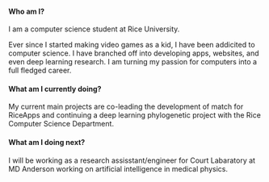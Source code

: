 #### Who am I?
I am a computer science student at Rice University.

Ever since I started making video games as a kid, I have been addicited to computer science. I have branched off into developing apps, websites, and even deep learning research. I am turning my passion for computers into a full fledged career.
#### What am I currently doing?
My current main projects are co-leading the development of match for RiceApps and continuing a deep learning phylogenetic project with the Rice Computer Science Department.
#### What am I doing next?
I will be working as a research assisstant/engineer for Court Labaratory at MD Anderson working on artificial intelligence in medical physics.


